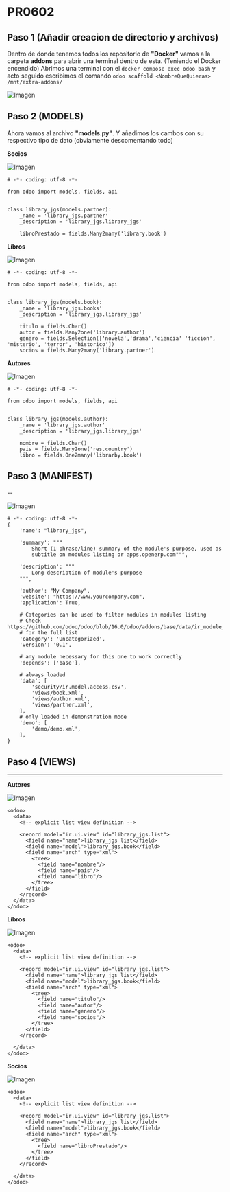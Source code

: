 # **PR0602**

## Paso 1 (Añadir creacion de directorio y archivos)
Dentro de donde tenemos todos los repositorio de **"Docker"** vamos a la carpeta **addons** para abrir una terminal dentro de esta.
(Teniendo el Docker encendido) Abrimos una terminal con el `docker compose exec odoo bash` y acto seguido escribimos el comando `odoo scaffold <NombreQueQuieras> /mnt/extra-addons/`

![Imagen](Captura1.png)

## Paso 2 (MODELS)

Ahora vamos al archivo **"models.py"**. Y añadimos los cambos con su respectivo tipo de dato (obviamente descomentando todo)

**Socios**

![Imagen](Captura2Socios.png)

```
# -*- coding: utf-8 -*-

from odoo import models, fields, api


class library_jgs(models.partner):
    _name = 'library_jgs.partner'
    _description = 'library_jgs.library_jgs'

    libroPrestado = fields.Many2many('library.book')
```

**Libros**

![Imagen](Captura2Libros.png)

```
# -*- coding: utf-8 -*-

from odoo import models, fields, api


class library_jgs(models.book):
    _name = 'library_jgs.books'
    _description = 'library_jgs.library_jgs'

    titulo = fields.Char()
    autor = fields.Many2one('library.author')
    genero = fields.Selection(['novela','drama','ciencia' 'ficcion', 'misterio', 'terror', 'historico'])
    socios = fields.Many2many('library.partner')

```

**Autores**

![Imagen](Captura2Author.png)

```
# -*- coding: utf-8 -*-

from odoo import models, fields, api


class library_jgs(models.author):
    _name = 'library_jgs.author'
    _description = 'library_jgs.library_jgs'

    nombre = fields.Char()
    pais = fields.Many2one('res.country')
    libro = fields.One2many('librarby.book')
```

## Paso 3 (MANIFEST)

--

![Imagen](Captura3Manifest.png)

```
# -*- coding: utf-8 -*-
{
    'name': "library_jgs",

    'summary': """
        Short (1 phrase/line) summary of the module's purpose, used as
        subtitle on modules listing or apps.openerp.com""",

    'description': """
        Long description of module's purpose
    """,

    'author': "My Company",
    'website': "https://www.yourcompany.com",
    'application': True,

    # Categories can be used to filter modules in modules listing
    # Check https://github.com/odoo/odoo/blob/16.0/odoo/addons/base/data/ir_module_category_data.xml
    # for the full list
    'category': 'Uncategorized',
    'version': '0.1',

    # any module necessary for this one to work correctly
    'depends': ['base'],

    # always loaded
    'data': [
        'security/ir.model.access.csv',
        'views/book.xml',
        'views/author.xml',
        'views/partner.xml',
    ],
    # only loaded in demonstration mode
    'demo': [
        'demo/demo.xml',
    ],
}
```

## Paso 4 (VIEWS)

---

**Autores**

![Imagen](Captura4Autor.png)

```
<odoo>
  <data>
    <!-- explicit list view definition -->

    <record model="ir.ui.view" id="library_jgs.list">
      <field name="name">library_jgs list</field>
      <field name="model">library_jgs.book</field>
      <field name="arch" type="xml">
        <tree>
          <field name="nombre"/>
          <field name="pais"/>
          <field name="libro"/>
        </tree>
      </field>
    </record>
  </data>
</odoo>
```

**Libros**

![Imagen](Captura4Libros.png)

```
<odoo>
  <data>
    <!-- explicit list view definition -->

    <record model="ir.ui.view" id="library_jgs.list">
      <field name="name">library_jgs list</field>
      <field name="model">library_jgs.book</field>
      <field name="arch" type="xml">
        <tree>
          <field name="titulo"/>
          <field name="autor"/>
          <field name="genero"/>
          <field name="socios"/>
        </tree>
      </field>
    </record>

  </data>
</odoo>
```

**Socios**

![Imagen](Captura4Socios.png)

```
<odoo>
  <data>
    <!-- explicit list view definition -->

    <record model="ir.ui.view" id="library_jgs.list">
      <field name="name">library_jgs list</field>
      <field name="model">library_jgs.book</field>
      <field name="arch" type="xml">
        <tree>
          <field name="libroPrestado"/> 
        </tree>
      </field>
    </record>

  </data>
</odoo>
```